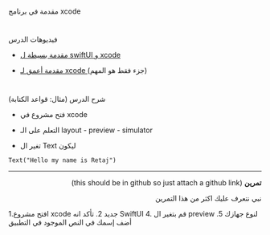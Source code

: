 


# <p dir="rtl">
مقدمة في برنامج xcode </p>

# <p dir="rtl">
فيديوهات الدرس</p>


* [مقدمة بسيطة ل swiftUI و xcode](https://youtu.be/aPV_wCwHnv0)


* [مقدمة أعمق لـ xcode ](https://youtu.be/bN8BOwLvdu8) (جزء فقط هو المهم)   


# 
شرح الدرس (مثال: قواعد الكتابة)</p>




* فتح مشروع في xcode 


* التعلم على الـ layout - preview - simulator 


* تغير ال Text ليكون 

```
Text("Hello my name is Retaj")
```



---

<p dir="rtl">
<strong>تمرين</strong> (this should be in github so just attach a github link)</p>


<p dir="rtl">
نبي نتعرف عليك اكثر من هذا التمرين</p>



1.افتح مشروع xcode جديد 
2. تأكد انه SwiftUI 
4. قم بتغير ال preview لنوع جهازك 
5. أضف إسمك في النص الموجود في التطبيق 
